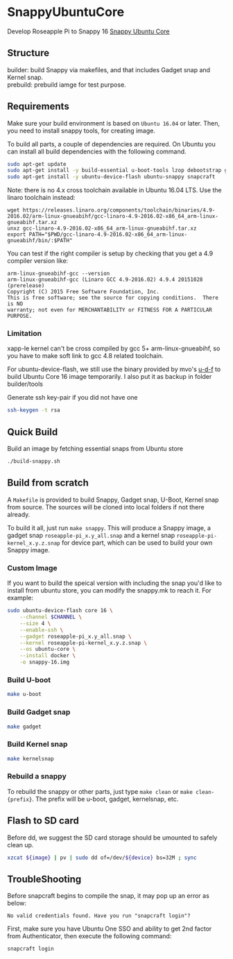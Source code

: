# SnappyUbuntuCore
Develop Roseapple Pi to Snappy 16 [Snappy Ubuntu Core](http://developer.ubuntu.com/snappy/) 

## Structure
builder: build Snappy via makefiles, and that includes Gadget snap and Kernel snap.  
prebuild: prebuild iamge for test purpose.

## Requirements
Make sure your build environment is based on `Ubuntu 16.04` or later. Then, you need to install snappy tools, for creating image.

To build all parts, a couple of dependencies are required. On Ubuntu you can install all build dependencies with the following command.

```bash
sudo apt-get update
sudo apt-get install -y build-essential u-boot-tools lzop debootstrap gcc-4.8-arm-linux-gnueabihf device-tree-compiler
sudo apt-get install -y ubuntu-device-flash ubuntu-snappy snapcraft
```

Note: there is no 4.x cross toolchain available in Ubuntu 16.04 LTS. Use the linaro toolchain instead:
```
wget https://releases.linaro.org/components/toolchain/binaries/4.9-2016.02/arm-linux-gnueabihf/gcc-linaro-4.9-2016.02-x86_64_arm-linux-gnueabihf.tar.xz
unxz gcc-linaro-4.9-2016.02-x86_64_arm-linux-gnueabihf.tar.xz
export PATH="$PWD/gcc-linaro-4.9-2016.02-x86_64_arm-linux-gnueabihf/bin/:$PATH"
```

You can test if the right compiler is setup by checking that you get a 4.9 compiler version like:
```
arm-linux-gnueabihf-gcc --version
arm-linux-gnueabihf-gcc (Linaro GCC 4.9-2016.02) 4.9.4 20151028 (prerelease)
Copyright (C) 2015 Free Software Foundation, Inc.
This is free software; see the source for copying conditions.  There is NO
warranty; not even for MERCHANTABILITY or FITNESS FOR A PARTICULAR PURPOSE.
```

### Limitation
xapp-le kernel can't be cross compiled by gcc 5+ arm-linux-gnueabihf, so you have to make soft link to gcc 4.8 related toolchain.  

For ubuntu-device-flash, we still use the binary provided by mvo's [u-d-f](https://people.canonical.com/~mvo/all-snaps/ubuntu-device-flash) to build Ubuntu Core 16 image temporarily. I also put it as backup in folder builder/tools

Generate ssh key-pair if you did not have one

```bash
ssh-keygen -t rsa
```

## Quick Build

Build an image by fetching essential snaps from Ubuntu store
```bash
./build-snappy.sh
```

## Build from scratch
A `Makefile` is provided to build Snappy, Gadget snap, U-Boot, Kernel snap from source. The sources will be cloned into local folders if not there already.

To build it all, just run `make snappy`. This will produce a Snappy image, a gadget snap `roseapple-pi_x.y_all.snap` and a kernel snap `roseapple-pi-kernel_x.y.z.snap` for device part, which can be used to build your own Snappy image.

### Custom Image
If you want to build the speical version with including the snap you'd like to install from ubuntu store, you can modify the snappy.mk to reach it. For example:  

```bash
sudo ubuntu-device-flash core 16 \
	--channel $CHANNEL \
	--size 4 \
	--enable-ssh \
	--gadget roseapple-pi_x.y_all.snap \
	--kernel roseapple-pi-kernel_x.y.z.snap \
	--os ubuntu-core \
	--install docker \
	-o snappy-16.img
```

### Build U-boot

```bash
make u-boot
```

### Build Gadget snap

```bash
make gadget
```

### Build Kernel snap

```bash
make kernelsnap
```

### Rebuild a snappy
To rebuild the snappy or other parts, just type `make clean` or `make clean-{prefix}`. The prefix will be u-boot, gadget, kernelsnap, etc. 

## Flash to SD card
Before dd, we suggest the SD card storage should be umounted to safely clean up.

```bash
xzcat ${image} | pv | sudo dd of=/dev/${device} bs=32M ; sync
```
## TroubleShooting
Before snapcraft begins to compile the snap, it may pop up an error as below:
```
No valid credentials found. Have you run "snapcraft login"?
```

First, make sure you have Ubuntu One SSO and ability to get 2nd factor from Authenticator, then execute the following command:
```bash
snapcraft login
```
